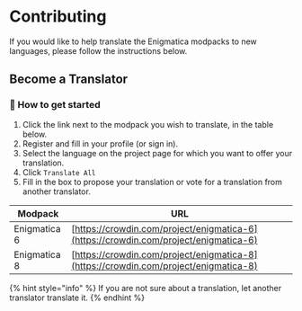 # Contributing

If you would like to help translate the Enigmatica modpacks to new languages, please follow the instructions below.

## Become a Translator

### :pencil: How to get started

1. Click the link next to the modpack you wish to translate, in the table below.
2. Register and fill in your profile (or sign in).
3. Select the language on the project page for which you want to offer your translation.
4. Click `Translate All`
5. Fill in the box to propose your translation or vote for a translation from another translator.

| Modpack      | URL                                                                                  |
| ------------ | ------------------------------------------------------------------------------------ |
| Enigmatica 6 | [https://crowdin.com/project/enigmatica-6](https://crowdin.com/project/enigmatica-6) |
| Enigmatica 8 | [https://crowdin.com/project/enigmatica-8](https://crowdin.com/project/enigmatica-8) |

{% hint style="info" %}
If you are not sure about a translation, let another translator translate it.&#x20;
{% endhint %}
